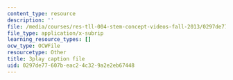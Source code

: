 ```yaml
---
content_type: resource
description: ''
file: /media/courses/res-tll-004-stem-concept-videos-fall-2013/0297de77607beac24c329a2e2eb67448_NkV27ApZ0h4.srt
file_type: application/x-subrip
learning_resource_types: []
ocw_type: OCWFile
resourcetype: Other
title: 3play caption file
uid: 0297de77-607b-eac2-4c32-9a2e2eb67448
---
```

